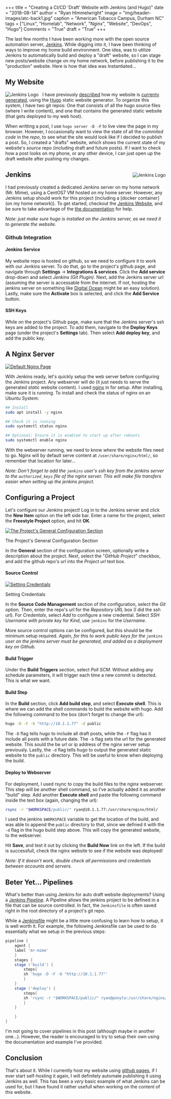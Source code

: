 +++
title    = "Creating a CI/CD 'Draft' Website with Jenkins (and Hugo)"
date     = "2018-08-14"
author   = "Ryan Himmelwright"
image    = "img/header-images/atc-back1.jpg"
caption  = "American Tobacco Campus, Durham NC"
tags     = ["Linux", "Homelab", "Network", "Nginx", "Website", "DevOps", "Hugo"]
Comments = "True"
draft    = "True"
+++

The last few months I have been working more with the open source
automation server, [Jenkins](https://jenkins.io/). While digging into
it, I have been thinking of ways to improve my home build
environment. One idea, was to utilize Jenkins to automatically build
and deploy a "draft" website, so I can stage new posts/website change
on my home network, before publishing it to the "production"
website. Here is how that idea was Instantiated...

<!--more-->

## My Website

<a href="../../img/posts/draft-website-jenkins/jenkins-logo.png"><img
src="../../img/posts/draft-website-jenkins/jenkins-logo.png" style="max-width:
50%; float: left; margin: 0px 12px 0px 0px;" alt="Jenkins Logo" /></a> 

I have previously [described](../website-transition-to-hugo/) how my
website is [currenty generated](../website-switched-to-hugo/), using
the [Hugo](https://gohugo.io) static website generator. To organize
this system, I have two git repos: One that consists of all the hugo
source files (where I write content), and one that contains the 
generated static website (that gets deployed to my web host).

When writting a post, I use `hugo server -D -F` to live view the page
in my browser. However, I occasionally want to view the state of all
the *commited code* in the *repo*, to see what the site would look
like if I decided to publish a post. So, I created a "drafts" website,
which shows the current state of my website's *source* repo (including
draft and future posts). If I want to check how a post looks on my
phone, or any other device, I can just open up the draft website after
pushing my changes.

<a href="../../img/posts/draft-website-jenkins/mr-mime.png"><img
src="../../img/posts/draft-website-jenkins/mr-mime.png" style="max-width:
45%; float: right; margin: 20px 0px 0px 10px;" alt="Jenkins Logo" /></a> 

## Jenkins

I had previously created a dedicated Jenkins server on my home network
(Mr. Mime), using a CentOS7 VM hosted on my home server. However, any
Jenkins setup should work for this project (including a [docker
container](on my home network)). To get started, checkout the [Jenkins
Website](https://jenkins.io/download/), and be sure to take advantage
of the [the documentation](https://jenkins.io/doc/) for help.

*Note: just make sure hugo is installed on the Jenkins server, as we need
it to generate the website.*


### Github Integration

#### Jenkins Service
My website repo is hosted on github, so we need to configure it to
work with our Jenkins server. To do that, go to the project's github
page, and navigate through **Settings** -> **Integrations &
services**. Click the **Add service** drop-down and select *Jenkins
(Git Plugin)*. Next, add the Jenkins server url (assuming the server
is accessable from the internet. If not, hosting the jenkins server on
something like [Digital Ocean](http://digitalocean.com) might be an
easy solution). Lastly, make sure the **Activate** box is selected,
and click the **Add Service** button.

#### SSH Keys

While on the project's Github page, make sure that the Jenkins
server's ssh keys are added to the project. To add them, navigate to
the **Deploy Keys** page (under the project's **Settings** tab). Then
select **Add deploy key**, and add the public key.

## A Nginx Server

<a href="../../img/posts/draft-website-jenkins/nginx.png"><img
src="../../img/posts/draft-website-jenkins/nginx.png" style="max-width:
100%; float: center; margin: 0px 0px 0px 0px;" alt="Default Nginx Page" /></a> 

With Jenkins ready, let's quickly setup the web server before
configuring the Jenkins project. Any webserver will do (it just needs
to serve the generated *static* website content). I used
[nginx](https://nginx.org/en/) in for setup. After installing, make
sure it is running. To install and check the status of nginx on an
Ubuntu System:

```bash 
## Install
sudo apt install -y nginx

## Check it is running
sudo systemctl status nginx

## Optional: Ensure it is enabled to start up after reboots
sudo systemctl enable nginx
```

With the webserver running, we need to know *where* the website files
need to go. Nginx will by default serve content at
`/user/share/nginx/html/`, so remember that location for later...

*Note: Don't forget to add the `jenkins` user's ssh key from the
jenkins server to the `authorized_keys` file of the nginx server. This
will make file transfers easier when setting up the jenkins project.*

## Configuring a Project

Let's configure our Jenkins project! Log in to the Jenkins
server and click the **New Item** option on the left side bar. Enter a
name for the project, select the **Freestyle Project** option, and hit
**OK**.

<a href="../../img/posts/draft-website-jenkins/general-config.png"><img
src="../../img/posts/draft-website-jenkins/general-config.png" style="max-width:
100%; float: center; margin: 0px 0px 0px 0px;" alt="The Project's General Configuration Section" /></a> 
<div class="caption">The Project's General Configuration Section</div>

In the **General** section of the configuration screen, optionally
write a description about the project. Next, select the "*GitHub
Project*" checkbox, and add the github repo's url into the *Project
url* text box.

#### Source Control

<a href="../../img/posts/draft-website-jenkins/credentials.png"><img
src="../../img/posts/draft-website-jenkins/credentials.png"
style="max-width: 100%; float: center; margin: 0px 0px 0px 0px;"
alt="Setting Credentials" /></a> 
<div class="caption">Setting Credentials</div>

In the **Source Code Management** section of the configuration, select
the *Git* option. Then, enter the repo's url for the *Repository URL*
box (I did the ssh url). For *Credentals*, select *Add* to configure a
new credential. Select *SSH Username with private key* for *Kind*,
use `jenkins` for the *Username*.

More source control options can be configured, but this should be the
minimum setup required. *Again, for this to work public keys for the
`jenkins` user on the jenkins server must be generated, and added as a
deployment key on Github.*

#### Build Trigger

Under the **Build Triggers** section, select *Poll SCM*. Without
adding any schedule parameters, it will trigger each time a new commit
is detected. This is what we want.

#### Build Step

In the **Build** section, click **Add build step**, and select
**Execute shell**. This is where we can add the shell commands to
build the website with hugo. Add the following command to the box
(don't forget to change the url):

```bash
hugo -D -F -b "http://10.1.1.77" -d public
```

The `-D` flag tells hugo to include all draft posts, while the `-F` flag
has it include all posts with a future date. The `-b` flag sets the
url for the generated website. This sould the be url or ip address of
the nginx server setup previously. Lastly, the `-d` flag tells hugo to
output the generated static website to the `public` directory. This
will be useful to know when deploying the build.

#### Deploy to Webserver

For deployment, I used rsync to copy the build files to the nginx
webserver. This step will be another shell command, so I've actually
added it as another "build" step. Add another **Execute shell** and
paste the following command inside the text box (again, changing the url):

```bash
rsync -r "$WORKSPACE/public/" ryan@10.1.1.77:/usr/share/nginx/html/
```

I used the jenkins `$WORKSPACE` variable to get the location of the
build, and was able to append the `public` directory to that, since we
defined it with the `-d` flag in the hugo build step above. This will
copy the generated website, to the webserver.

Hit **Save**, and test it out by clicking the **Build Now** link on the
left. If the build is successfull, check the nginx website to see if
the website was deployed!

*Note: If it doesn't work, double check all permissions and
credentials between accounts and servers.*

## Beter Yet... Pipelines

What's better than using Jenkins for auto draft website deployments?
Using a [Jenkins Pipeline](https://jenkins.io/doc/book/pipeline/). A
Pipeline allows the jenkins project to be defined in a file that can
be source controlled. In fact, the `Jenkinsfile` is often saved right
in the root directory of a project's git repo. 

While a
[Jenkinsfile](https://jenkins.io/doc/book/pipeline/jenkinsfile/) might
be a little more confusing to learn how to setup, it is well worth
it. For example, the following Jenkinsfile can be used to do
essentially what we setup in the previous steps:

```groovy
pipeline {
    agent {
	label 'mr-mime'
    }
    stages {
	stage ('build') {
	    steps{
		sh 'hugo -D -F -b "http://10.1.1.77"'
	    }
	}
	stage ('deploy') {
	    steps{
		sh 'rsync -r "$WORKSPACE/public/" ryan@ponyta:/usr/share/nginx/html/'
	    }
	}

    }
}
```

I'm not going to cover pipelines in this post (although maybe in
another one...). However, the reader is encouraged to try to setup
their own using the documentation and example I've provided.

## Conclusion

That's about it. While I currently host my website using [github
pages](https://pages.github.com/), if I ever start self-hosting it
again, I will definitely automate publishing it using Jenkins as
well. This has been a *very* basic example of what Jenkins can be used
for, but I have found it rather usefull when working on the content of
this website. 

